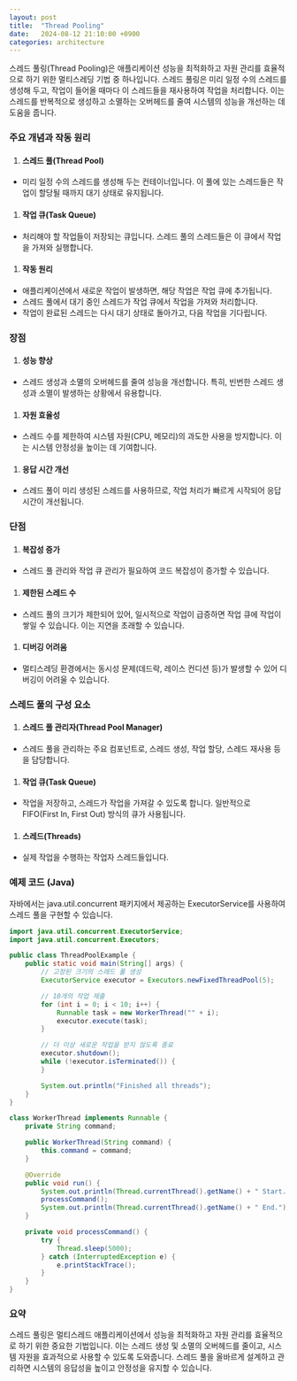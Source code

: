 ```yaml
---
layout: post
title:  "Thread Pooling"
date:   2024-08-12 21:10:00 +0900
categories: architecture
---
```


스레드 풀링(Thread Pooling)은 애플리케이션 성능을 최적화하고 자원 관리를 효율적으로 하기 위한 멀티스레딩 기법 중 하나입니다. 스레드 풀링은 미리 일정 수의 스레드를 생성해 두고, 작업이 들어올 때마다 이 스레드들을 재사용하여 작업을 처리합니다. 이는 스레드를 반복적으로 생성하고 소멸하는 오버헤드를 줄여 시스템의 성능을 개선하는 데 도움을 줍니다.

### 주요 개념과 작동 원리
1. #### 스레드 풀(Thread Pool)
* 미리 일정 수의 스레드를 생성해 두는 컨테이너입니다. 이 풀에 있는 스레드들은 작업이 할당될 때까지 대기 상태로 유지됩니다.

1. #### 작업 큐(Task Queue)
* 처리해야 할 작업들이 저장되는 큐입니다. 스레드 풀의 스레드들은 이 큐에서 작업을 가져와 실행합니다.

1. #### 작동 원리
* 애플리케이션에서 새로운 작업이 발생하면, 해당 작업은 작업 큐에 추가됩니다.
* 스레드 풀에서 대기 중인 스레드가 작업 큐에서 작업을 가져와 처리합니다.
* 작업이 완료된 스레드는 다시 대기 상태로 돌아가고, 다음 작업을 기다립니다.

### 장점
1. #### 성능 향상
* 스레드 생성과 소멸의 오버헤드를 줄여 성능을 개선합니다. 특히, 빈번한 스레드 생성과 소멸이 발생하는 상황에서 유용합니다.

1. #### 자원 효율성
* 스레드 수를 제한하여 시스템 자원(CPU, 메모리)의 과도한 사용을 방지합니다. 이는 시스템 안정성을 높이는 데 기여합니다.

1. #### 응답 시간 개선
* 스레드 풀이 미리 생성된 스레드를 사용하므로, 작업 처리가 빠르게 시작되어 응답 시간이 개선됩니다.

### 단점
1. #### 복잡성 증가
* 스레드 풀 관리와 작업 큐 관리가 필요하여 코드 복잡성이 증가할 수 있습니다.

1. #### 제한된 스레드 수
* 스레드 풀의 크기가 제한되어 있어, 일시적으로 작업이 급증하면 작업 큐에 작업이 쌓일 수 있습니다. 이는 지연을 초래할 수 있습니다.

1. #### 디버깅 어려움
* 멀티스레딩 환경에서는 동시성 문제(데드락, 레이스 컨디션 등)가 발생할 수 있어 디버깅이 어려울 수 있습니다.

### 스레드 풀의 구성 요소
1. #### 스레드 풀 관리자(Thread Pool Manager)
* 스레드 풀을 관리하는 주요 컴포넌트로, 스레드 생성, 작업 할당, 스레드 재사용 등을 담당합니다.

1. #### 작업 큐(Task Queue)
* 작업을 저장하고, 스레드가 작업을 가져갈 수 있도록 합니다. 일반적으로 FIFO(First In, First Out) 방식의 큐가 사용됩니다.

1. #### 스레드(Threads)
* 실제 작업을 수행하는 작업자 스레드들입니다.

### 예제 코드 (Java)
자바에서는 java.util.concurrent 패키지에서 제공하는 ExecutorService를 사용하여 스레드 풀을 구현할 수 있습니다.

```java
import java.util.concurrent.ExecutorService;
import java.util.concurrent.Executors;

public class ThreadPoolExample {
    public static void main(String[] args) {
        // 고정된 크기의 스레드 풀 생성
        ExecutorService executor = Executors.newFixedThreadPool(5);

        // 10개의 작업 제출
        for (int i = 0; i < 10; i++) {
            Runnable task = new WorkerThread("" + i);
            executor.execute(task);
        }

        // 더 이상 새로운 작업을 받지 않도록 종료
        executor.shutdown();
        while (!executor.isTerminated()) {
        }

        System.out.println("Finished all threads");
    }
}

class WorkerThread implements Runnable {
    private String command;

    public WorkerThread(String command) {
        this.command = command;
    }

    @Override
    public void run() {
        System.out.println(Thread.currentThread().getName() + " Start. Command = " + command);
        processCommand();
        System.out.println(Thread.currentThread().getName() + " End.");
    }

    private void processCommand() {
        try {
            Thread.sleep(5000);
        } catch (InterruptedException e) {
            e.printStackTrace();
        }
    }
}
```

### 요약
스레드 풀링은 멀티스레드 애플리케이션에서 성능을 최적화하고 자원 관리를 효율적으로 하기 위한 중요한 기법입니다. 이는 스레드 생성 및 소멸의 오버헤드를 줄이고, 시스템 자원을 효과적으로 사용할 수 있도록 도와줍니다. 스레드 풀을 올바르게 설계하고 관리하면 시스템의 응답성을 높이고 안정성을 유지할 수 있습니다.
